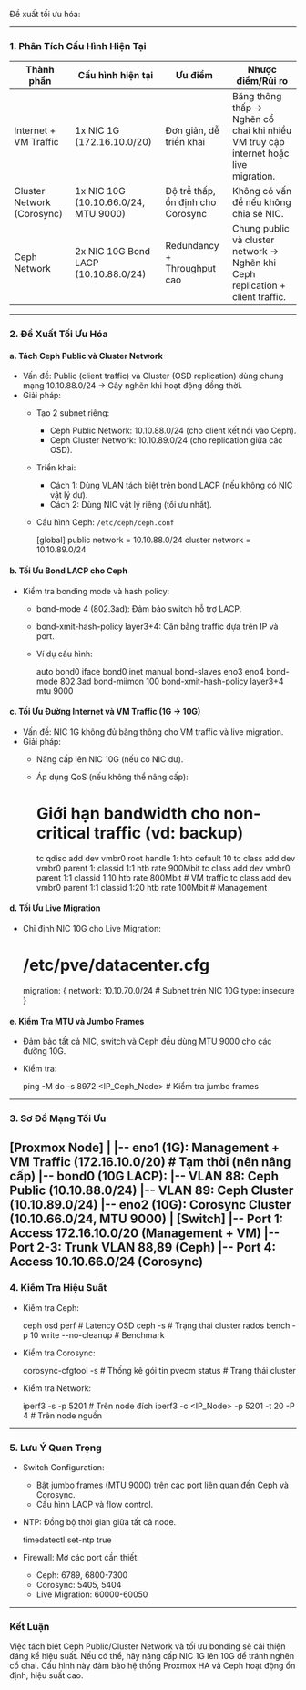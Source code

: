 Đề xuất tối ưu hóa:

---

### 1. Phân Tích Cấu Hình Hiện Tại
| Thành phần           | Cấu hình hiện tại                     | Ưu điểm                                | Nhược điểm/Rủi ro                     |
|-----------------------|---------------------------------------|----------------------------------------|----------------------------------------|
| Internet + VM Traffic | 1x NIC 1G (172.16.10.0/20)          | Đơn giản, dễ triển khai               | Băng thông thấp → Nghẽn cổ chai khi nhiều VM truy cập internet hoặc live migration. |
| Cluster Network (Corosync) | 1x NIC 10G (10.10.66.0/24, MTU 9000) | Độ trễ thấp, ổn định cho Corosync      | Không có vấn đề nếu không chia sẻ NIC. |
| Ceph Network       | 2x NIC 10G Bond LACP (10.10.88.0/24) | Redundancy + Throughput cao           | Chung public và cluster network → Nghẽn khi Ceph replication + client traffic. |

---

### 2. Đề Xuất Tối Ưu Hóa

#### a. Tách Ceph Public và Cluster Network
- Vấn đề: Public (client traffic) và Cluster (OSD replication) dùng chung mạng 10.10.88.0/24 → Gây nghẽn khi hoạt động đồng thời.
- Giải pháp:  
  - Tạo 2 subnet riêng:  
    - Ceph Public Network: 10.10.88.0/24 (cho client kết nối vào Ceph).  
    - Ceph Cluster Network: 10.10.89.0/24 (cho replication giữa các OSD).  
  - Triển khai:  
    - Cách 1: Dùng VLAN tách biệt trên bond LACP (nếu không có NIC vật lý dư).  
    - Cách 2: Dùng NIC vật lý riêng (tối ưu nhất).  
  - Cấu hình Ceph: ``/etc/ceph/ceph.conf``
   
    [global]
    public network = 10.10.88.0/24
    cluster network = 10.10.89.0/24
    
#### b. Tối Ưu Bond LACP cho Ceph
- Kiểm tra bonding mode và hash policy:  
  - bond-mode 4 (802.3ad): Đảm bảo switch hỗ trợ LACP.  
  - bond-xmit-hash-policy layer3+4: Cân bằng traffic dựa trên IP và port.  
  - Ví dụ cấu hình:  
   
    auto bond0
    iface bond0 inet manual
        bond-slaves eno3 eno4
        bond-mode 802.3ad
        bond-miimon 100
        bond-xmit-hash-policy layer3+4
        mtu 9000
    
#### c. Tối Ưu Đường Internet và VM Traffic (1G → 10G)
- Vấn đề: NIC 1G không đủ băng thông cho VM traffic và live migration.  
- Giải pháp:  
  - Nâng cấp lên NIC 10G (nếu có NIC dư).  
  - Áp dụng QoS (nếu không thể nâng cấp):  
   
    # Giới hạn bandwidth cho non-critical traffic (vd: backup)
    tc qdisc add dev vmbr0 root handle 1: htb default 10
    tc class add dev vmbr0 parent 1: classid 1:1 htb rate 900Mbit
    tc class add dev vmbr0 parent 1:1 classid 1:10 htb rate 800Mbit  # VM traffic
    tc class add dev vmbr0 parent 1:1 classid 1:20 htb rate 100Mbit  # Management
    
#### d. Tối Ưu Live Migration
- Chỉ định NIC 10G cho Live Migration:  
 
  # /etc/pve/datacenter.cfg
  migration: {
      network: 10.10.70.0/24  # Subnet trên NIC 10G
      type: insecure
  }
  
#### e. Kiểm Tra MTU và Jumbo Frames
- Đảm bảo tất cả NIC, switch và Ceph đều dùng MTU 9000 cho các đường 10G.  
- Kiểm tra:  
 
  ping -M do -s 8972 <IP_Ceph_Node>  # Kiểm tra jumbo frames
  
---

### 3. Sơ Đồ Mạng Tối Ưu
[Proxmox Node]
|
|-- eno1 (1G): Management + VM Traffic (172.16.10.0/20)  # Tạm thời (nên nâng cấp)
|-- bond0 (10G LACP): 
    |-- VLAN 88: Ceph Public (10.10.88.0/24)
    |-- VLAN 89: Ceph Cluster (10.10.89.0/24)
|-- eno2 (10G): Corosync Cluster (10.10.66.0/24, MTU 9000)
|
[Switch]
|-- Port 1: Access 172.16.10.0/20 (Management + VM)
|-- Port 2-3: Trunk VLAN 88,89 (Ceph)
|-- Port 4: Access 10.10.66.0/24 (Corosync)
---

### 4. Kiểm Tra Hiệu Suất
- Kiểm tra Ceph:  
 
  ceph osd perf        # Latency OSD
  ceph -s              # Trạng thái cluster
  rados bench -p <pool> 10 write --no-cleanup  # Benchmark
  
- Kiểm tra Corosync:  
 
  corosync-cfgtool -s  # Thống kê gói tin
  pvecm status         # Trạng thái cluster
  
- Kiểm tra Network:  
 
  iperf3 -s -p 5201   # Trên node đích
  iperf3 -c <IP_Node> -p 5201 -t 20 -P 4  # Trên node nguồn
  
---

### 5. Lưu Ý Quan Trọng
- Switch Configuration:  
  - Bật jumbo frames (MTU 9000) trên các port liên quan đến Ceph và Corosync.  
  - Cấu hình LACP và flow control.  
- NTP: Đồng bộ thời gian giữa tất cả node.  
 
  timedatectl set-ntp true
  
- Firewall: Mở các port cần thiết:  
  - Ceph: 6789, 6800-7300  
  - Corosync: 5405, 5404  
  - Live Migration: 60000-60050  

---

### Kết Luận
Việc tách biệt Ceph Public/Cluster Network và tối ưu bonding sẽ cải thiện đáng kể hiệu suất. Nếu có thể, hãy nâng cấp NIC 1G lên 10G để tránh nghẽn cổ chai. Cấu hình này đảm bảo hệ thống Proxmox HA và Ceph hoạt động ổn định, hiệu suất cao.